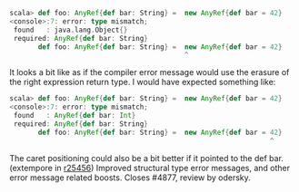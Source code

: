 ```scala
scala> def foo: AnyRef{def bar: String} =  new AnyRef{def bar = 42}
<console>:7: error: type mismatch;
 found   : java.lang.Object{}
 required: AnyRef{def bar: String}
       def foo: AnyRef{def bar: String} =  new AnyRef{def bar = 42}
                                           ^
```

It looks a bit like as if the compiler error message would use the erasure of the right expression return type. I would have expected something like:

```scala
scala> def foo: AnyRef{def bar: String} =  new AnyRef{def bar = 42}
<console>:7: error: type mismatch;
 found   : AnyRef{def bar: Int}
 required: AnyRef{def bar: String}
       def foo: AnyRef{def bar: String} =  new AnyRef{def bar = 42}
                                                                ^
```

The caret positioning could also be a bit better if it pointed to the def bar.
(extempore in [r25456](https://codereview.scala-lang.org/fisheye/changelog/scala-svn?cs=25456)) Improved structural type error messages, and other error message
related boosts.  Closes #4877, review by odersky.
